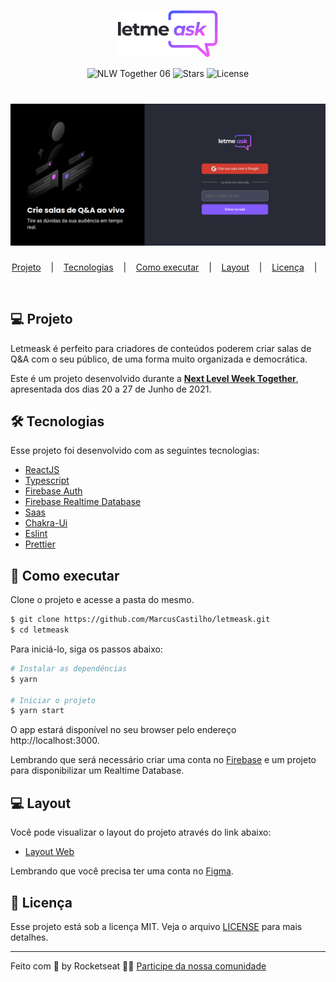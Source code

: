 <p align="center">
  <img alt="Letmeask" src="./public/logo.svg" width="160px">
</p>

<p align="center">
  <img src="https://img.shields.io/static/v1?label=NLW&message=06&color=8257E5&labelColor=000000" alt="NLW Together 06" />
  
  <img src="https://img.shields.io/github/stars/rocketseat-education/nlw-06-reactjs?label=stars&message=MIT&color=8257E5&labelColor=000000" alt="Stars">

  <img  src="https://img.shields.io/static/v1?label=license&message=MIT&color=8257E5&labelColor=000000" alt="License">   
</p>

<h1 align="center">
  <a href="https://letmeask-2d300.web.app/">
    <img alt="Letmeask" src="./public/app.png" />
  </a>
</h1>

<p align="center">
  <a href="#computer-projeto">Projeto</a>&nbsp; &nbsp; |&nbsp; &nbsp;
  <a href="#hammer_and_wrench-tecnologias">Tecnologias</a>&nbsp; &nbsp; |&nbsp; &nbsp;
  <a href="#rocket-como-executar">Como executar</a>&nbsp; &nbsp; |&nbsp; &nbsp;
  <a href="#computer-layout">Layout</a>&nbsp; &nbsp; |&nbsp; &nbsp;
  <a href="#memo-licença">Licença</a>&nbsp; &nbsp; |&nbsp; &nbsp;
</p>


<br>

## :computer:  Projeto

Letmeask é perfeito para criadores de conteúdos poderem criar salas de Q&A com o seu público, de uma forma muito organizada e democrática.

Este é um projeto desenvolvido durante a **[Next Level Week Together](https://nextlevelweek.com/)**, apresentada dos dias 20 a 27 de Junho de 2021.

## :hammer_and_wrench: Tecnologias

Esse projeto foi desenvolvido com as seguintes tecnologias:

- [ReactJS](https://reactjs.org/)
- [Typescript](https://www.typescriptlang.org/)
- [Firebase Auth](https://firebase.google.com/products/auth)
- [Firebase Realtime Database](https://firebase.google.com/products/realtime-database)
- [Saas](https://sass-lang.com/)
- [Chakra-Ui](https://chakra-ui.com/docs/getting-started)
- [Eslint](https://eslint.org/docs/user-guide/command-line-interface)
- [Prettier](https://prettier.io/)

## :rocket:  Como executar

Clone o projeto e acesse a pasta do mesmo.

```bash
$ git clone https://github.com/MarcusCastilho/letmeask.git
$ cd letmeask
```

Para iniciá-lo, siga os passos abaixo:

```bash
# Instalar as dependências
$ yarn

# Iniciar o projeto
$ yarn start
```

O app estará disponível no seu browser pelo endereço http://localhost:3000.

Lembrando que será necessário criar uma conta no [Firebase](https://firebase.google.com/) e um projeto para disponibilizar um Realtime Database.


## :computer: Layout

Você pode visualizar o layout do projeto através do link abaixo:

- [Layout Web](https://www.figma.com/file/u0BQK8rCf2KgzcukdRRCWh/Letmeask/duplicate)

Lembrando que você precisa ter uma conta no [Figma](http://figma.com/).

## :memo: Licença

Esse projeto está sob a licença MIT. Veja o arquivo [LICENSE](LICENSE.md) para mais detalhes.

---

Feito com 💜 by Rocketseat 👋🏻 [Participe da nossa comunidade](https://discord.gg/gKUVrzrPrU)
